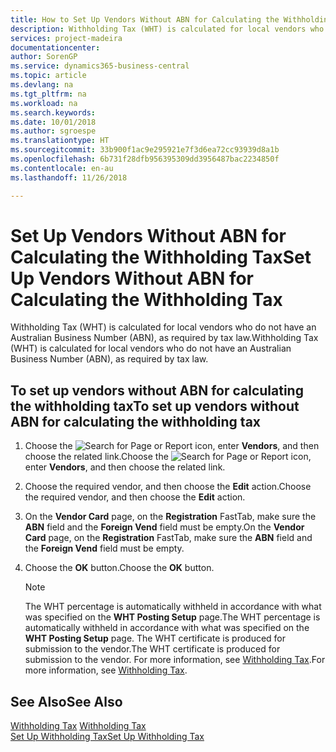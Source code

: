 ```yaml
---
title: How to Set Up Vendors Without ABN for Calculating the Withholding Tax
description: Withholding Tax (WHT) is calculated for local vendors who do not have an Australian Business Number (ABN), as required by tax law.
services: project-madeira
documentationcenter: 
author: SorenGP
ms.service: dynamics365-business-central
ms.topic: article
ms.devlang: na
ms.tgt_pltfrm: na
ms.workload: na
ms.search.keywords: 
ms.date: 10/01/2018
ms.author: sgroespe
ms.translationtype: HT
ms.sourcegitcommit: 33b900f1ac9e295921e7f3d6ea72cc93939d8a1b
ms.openlocfilehash: 6b731f28dfb956395309dd3956487bac2234850f
ms.contentlocale: en-au
ms.lasthandoff: 11/26/2018

---
```

# <a name="set-up-vendors-without-abn-for-calculating-the-withholding-tax"></a><span data-ttu-id="5fb5d-103">Set Up Vendors Without ABN for Calculating the Withholding Tax</span><span class="sxs-lookup"><span data-stu-id="5fb5d-103">Set Up Vendors Without ABN for Calculating the Withholding Tax</span></span>
<span data-ttu-id="5fb5d-104">Withholding Tax (WHT) is calculated for local vendors who do not have an Australian Business Number (ABN), as required by tax law.</span><span class="sxs-lookup"><span data-stu-id="5fb5d-104">Withholding Tax (WHT) is calculated for local vendors who do not have an Australian Business Number (ABN), as required by tax law.</span></span>  

## <a name="to-set-up-vendors-without-abn-for-calculating-the-withholding-tax"></a><span data-ttu-id="5fb5d-105">To set up vendors without ABN for calculating the withholding tax</span><span class="sxs-lookup"><span data-stu-id="5fb5d-105">To set up vendors without ABN for calculating the withholding tax</span></span>  

1.  <span data-ttu-id="5fb5d-106">Choose the ![Search for Page or Report](../../media/ui-search/search_small.png "Search for Page or Report icon") icon, enter **Vendors**, and then choose the related link.</span><span class="sxs-lookup"><span data-stu-id="5fb5d-106">Choose the ![Search for Page or Report](../../media/ui-search/search_small.png "Search for Page or Report icon") icon, enter **Vendors**, and then choose the related link.</span></span>  
2.  <span data-ttu-id="5fb5d-107">Choose the required vendor, and then choose the **Edit** action.</span><span class="sxs-lookup"><span data-stu-id="5fb5d-107">Choose the required vendor, and then choose the **Edit** action.</span></span>  
3.  <span data-ttu-id="5fb5d-108">On the **Vendor Card** page, on the **Registration** FastTab, make sure the **ABN** field and the **Foreign Vend** field must be empty.</span><span class="sxs-lookup"><span data-stu-id="5fb5d-108">On the **Vendor Card** page, on the **Registration** FastTab, make sure the **ABN** field and the **Foreign Vend** field must be empty.</span></span>  
4.  <span data-ttu-id="5fb5d-109">Choose the **OK** button.</span><span class="sxs-lookup"><span data-stu-id="5fb5d-109">Choose the **OK** button.</span></span>  

    > [!NOTE]  
    >  <span data-ttu-id="5fb5d-110">The WHT percentage is automatically withheld in accordance with what was specified on the **WHT Posting Setup** page.</span><span class="sxs-lookup"><span data-stu-id="5fb5d-110">The WHT percentage is automatically withheld in accordance with what was specified on the **WHT Posting Setup** page.</span></span> <span data-ttu-id="5fb5d-111">The WHT certificate is produced for submission to the vendor.</span><span class="sxs-lookup"><span data-stu-id="5fb5d-111">The WHT certificate is produced for submission to the vendor.</span></span> <span data-ttu-id="5fb5d-112">For more information, see [Withholding Tax](withholding-tax.md).</span><span class="sxs-lookup"><span data-stu-id="5fb5d-112">For more information, see [Withholding Tax](withholding-tax.md).</span></span>  

## <a name="see-also"></a><span data-ttu-id="5fb5d-113">See Also</span><span class="sxs-lookup"><span data-stu-id="5fb5d-113">See Also</span></span>  
 <span data-ttu-id="5fb5d-114">[Withholding Tax](withholding-tax.md) </span><span class="sxs-lookup"><span data-stu-id="5fb5d-114">[Withholding Tax](withholding-tax.md) </span></span>  
 [<span data-ttu-id="5fb5d-115">Set Up Withholding Tax</span><span class="sxs-lookup"><span data-stu-id="5fb5d-115">Set Up Withholding Tax</span></span>](how-to-set-up-withholding-tax.md)

